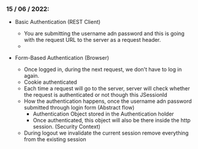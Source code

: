 ### 15 / 06 / 2022: 
* Basic Authentication (REST Client)
    * You are submitting the username adn password and this is going with the request URL to the server as a request header.
    * 

* Form-Based Authentication (Browser)
  * Once logged in, during the next request, we don't have to log in again.
  * Cookie authenticated
  * Each time a request will go to the server, server will check whether the request is authenticated or not though this JSessionId
  * How the authentication happens, once the username adn password submitted through login form (Abstract flow)
    * Authentication Object stored in the Authentication holder
    * Once authenticated, this object will also be there inside the http session. (Security Context)
  * During logout we invalidate the current session remove everything from the existing session
  

